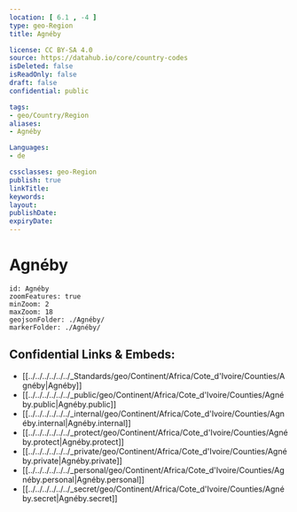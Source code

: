 ```yaml
---
location: [ 6.1 , -4 ] 
type: geo-Region
title: Agnéby

license: CC BY-SA 4.0
source: https://datahub.io/core/country-codes
isDeleted: false
isReadOnly: false
draft: false
confidential: public

tags:
- geo/Country/Region
aliases:
- Agnéby

Languages:
- de

cssclasses: geo-Region
publish: true
linkTitle: 
keywords: 
layout: 
publishDate: 
expiryDate: 
---
```


# Agnéby

```leaflet
id: Agnéby
zoomFeatures: true 
minZoom: 2 
maxZoom: 18
geojsonFolder: ./Agnéby/
markerFolder: ./Agnéby/
```


## Confidential Links & Embeds: 
- [[../../../../../../_Standards/geo/Continent/Africa/Cote_d'Ivoire/Counties/Agnéby|Agnéby]] 
- [[../../../../../../_public/geo/Continent/Africa/Cote_d'Ivoire/Counties/Agnéby.public|Agnéby.public]] 
- [[../../../../../../_internal/geo/Continent/Africa/Cote_d'Ivoire/Counties/Agnéby.internal|Agnéby.internal]] 
- [[../../../../../../_protect/geo/Continent/Africa/Cote_d'Ivoire/Counties/Agnéby.protect|Agnéby.protect]] 
- [[../../../../../../_private/geo/Continent/Africa/Cote_d'Ivoire/Counties/Agnéby.private|Agnéby.private]] 
- [[../../../../../../_personal/geo/Continent/Africa/Cote_d'Ivoire/Counties/Agnéby.personal|Agnéby.personal]] 
- [[../../../../../../_secret/geo/Continent/Africa/Cote_d'Ivoire/Counties/Agnéby.secret|Agnéby.secret]] 

